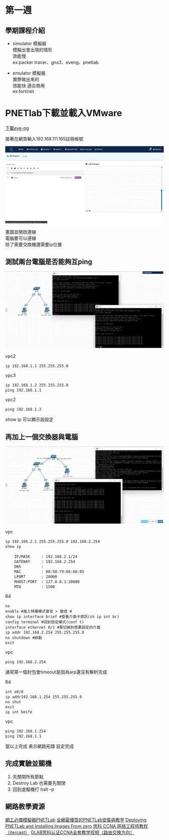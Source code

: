 # 第一週

## 學期課程介紹

* simulator 模擬器  
模擬出會出現的情形  
效能慢  
ex:packer tracer、gns3、eveng、pnetlab  

* emulator 模擬器  
實際做出來的  
效能快 適合商用  
ex:fortinet  

# PNETlab下載並載入VMware

[下載eve-ng](https://mega.nz/file/G5liXYzK#oaSC1Jrh5m0HaNkReirurtrXhIHGw6NOZX3jgus1xqo)

接著在網頁輸入192.168.111.165註冊帳號  

<img src=".\pic\messageImage_1662445404835.jpg">

畫圖並開啟連線  
電腦要可以連線  
除了需要交換機還需要ip位置  

## 測試兩台電腦是否能夠互ping

<img src=".\pic\messageImage_1662448231489.jpg">

vpc2  

    ip 192.168.1.1 255.255.255.0
vpc3  

    ip 192.168.1.2 255.255.255.0
    ping 192.168.1.1
vpc2  

    ping 192.168.1.2

show ip 可以顯示設設定

## 再加上一個交換器與電腦

<img src=".\pic\messageImage_1662451698726.jpg">

vpc

    ip 192.168.2.1 255.255.255.0 192.168.2.254
    show ip

        IP/MASK     : 192.168.2.1/24
        GATEWAY     : 192.168.2.254
        DNS         :
        MAC         : 00:50:79:66:68:05
        LPORT       : 20000
        RHOST:PORT  : 127.0.0.1:30000
        MTU         : 1500

R4

    no
    enable #進入特權模式會從 > 變成 #
    show ip interface brief #查看介面卡資訊(sh ip int br)
    config terminal #回到設定模式(conf t)
    interface ethernet 0/1 #需切換到想要設定的介面
    ip addr 192.168.2.254 255.255.255.0
    no shutdown #啟動
    exit

vpc

    ping 192.168.2.254

通常第一個封包會timeout是因為arp還沒有解析完成

R4

    int e0/0
    ip addr192.168.1.254 255.255.255.0
    no shut
    exit
    ip int beife

vpc

    ping 192.168.1.254
    ping 192.168.1.1

當以上完成 表示網路拓譜 設定完成

## 完成實驗並關機
1. 先關閉所有節點
2. Destroy Lab 也需要先關閉
3. 回到虛擬機打 halt -p

## 網路教學資源
[網工必備模擬器PNETLab](https://www.gushiciku.cn/pl/gfBg/zh-tw)
[全網最優質的PNETLab安裝與教学](https://www.bilibili.com/video/BV1WN411o73c?p=1&share_medium=android_i&share_plat=android&share_source=COPY&share_tag=s_i&timestamp=1659429376&unique_k=dQmNEO2)
[Deploying PNETLab and Installing Images From zero](https://www.youtube.com/watch?v=94NpE4a2gT0)
[思科 CCNA 网络工程师教程（itercast）](https://www.bilibili.com/video/BV1tx411C7rM?p=1&share_medium=android_i&share_plat=android&share_source=COPY&share_tag=s_i&timestamp=1661764881&unique_k=QAy8V2s)
[GLAB思科认证CCNA全套教学视频（路由交换方向）](https://www.bilibili.com/video/BV1HJ411Y777?p=1&share_medium=android_i&share_plat=android&share_source=COPY&share_tag=s_i&timestamp=1661764902&unique_k=EJh7Vaz)
